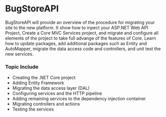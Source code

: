 # BugStoreAPI
BugStoreAPI will provide an overview of the procedure for migrating your site to the new platform. It show how to inpect 
your ASP.NET Web API Project, Create a Core MVC Services project, and migrate and configure all elements of the project to 
take full advange of the features of Core. Learn how to update packages, add additional packages such as Entity and AutoMapper, 
migrate the data access code and controllers, and unit test the new services.

### Topic Include
- Creating the .NET Core project
- Adding Entity Framework
- Migrating the data access layer (DAL)
- Configuring services and the HTTP pipeline
- Adding remaining services to the dependency injection container
- Migrating controllers and actions
- Testing the services
